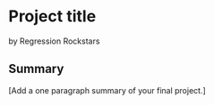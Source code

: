 # Project title
by Regression Rockstars

## Summary
[Add a one paragraph summary of your final project.]